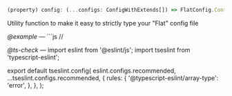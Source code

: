 ```typescript
(property) config: (...configs: ConfigWithExtends[]) => FlatConfig.ConfigArray
```

Utility function to make it easy to strictly type your "Flat" config file

_@example_ — ```js
//

_@ts-check_ — import eslint from '@eslint/js';
import tseslint from 'typescript-eslint';

export default tseslint.config(
  eslint.configs.recommended,
  ...tseslint.configs.recommended,
  {
    rules: {
      '@typescript-eslint/array-type': 'error',
    },
  },
);
```
